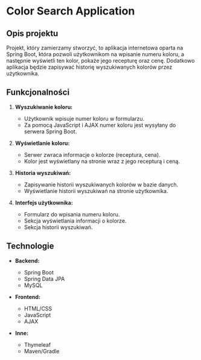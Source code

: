 # Color Search Application

## Opis projektu

Projekt, który zamierzamy stworzyć, to aplikacja internetowa oparta na Spring Boot, która pozwoli użytkownikom na wpisanie numeru koloru, a następnie wyświetli ten kolor, pokaże jego recepturę oraz cenę. 
Dodatkowo aplikacja będzie zapisywać historię wyszukiwanych kolorów przez użytkownika.

## Funkcjonalności

1. **Wyszukiwanie koloru:**
   - Użytkownik wpisuje numer koloru w formularzu.
   - Za pomocą JavaScript i AJAX numer koloru jest wysyłany do serwera Spring Boot.

2. **Wyświetlanie koloru:**
   - Serwer zwraca informacje o kolorze (receptura, cena).
   - Kolor jest wyświetlany na stronie wraz z jego recepturą i ceną.

3. **Historia wyszukiwań:**
   - Zapisywanie historii wyszukiwanych kolorów w bazie danych.
   - Wyświetlanie historii wyszukiwań na stronie użytkownika.

4. **Interfejs użytkownika:**
   - Formularz do wpisania numeru koloru.
   - Sekcja wyświetlania informacji o kolorze.
   - Sekcja historii wyszukiwań.

## Technologie

- **Backend:**
  - Spring Boot
  - Spring Data JPA
  - MySQL

- **Frontend:**
  - HTML/CSS
  - JavaScript
  - AJAX

- **Inne:**
  - Thymeleaf
  - Maven/Gradle



